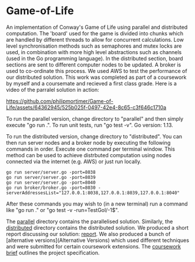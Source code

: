 ﻿# Game-of-Life
 An implementation of Conway's Game of Life using parallel and distributed computation. The 'board' used for the game is divided into chunks which are handled by different threads to allow for concurrent calculations. Low level synchronisation methods such as semaphores and mutex locks are used, in combination with more high level abstractions such as channels (used in the Go programming language). In the distributed section, board sections are sent to different computer nodes to be updated. A broker is used to co-ordinate this process. We used AWS to test the performance of our distributed solution. This work was completed as part of a coursework by myself and a coursemate and recieved a first class grade.
Here is a video of the parralel solution in action:

https://github.com/philipmortimer/Game-of-Life/assets/64362945/525b025f-0497-42e4-8c65-c3f646c1710a

To run the parallel version, change directory to "parallel" and then simply execute "go run .". To run unit tests, run "go test -v". Go version: 1.13.

To run the distributed version, change directory to "distributed". You can then run server nodes and a broker node by executing the following commands in order. Execute one command per terminal window. This method can be used to achieve distrbuted computation using nodes connected via the internet (e.g. AWS) or just run locally.
~~~~~~~~~~~~~~~~~~~~~~~~~~~~~~~~~~~~~~~~~~~~~~~~~~~
go run server/server.go -port=8038
go run server/server.go -port=8039
go run server/server.go -port=8040
go run broker/broker.go -port=8030 -serverAddressesList="127.0.0.1:8038,127.0.0.1:8039,127.0.0.1:8040"
~~~~~~~~~~~~~~~~~~~~~~~~~~~~~~~~~~~~~~~~~~~~~~~~~~~
After these commands you may wish to (in a new terminal) run a command like "go run ." or "go test -v -run=TestGol/-1$".

The [parallel](parallel) directory contains the parallelised solution. Similarly, the [distributed](distributed) directory contains the distributed solution. We produced a short report discussing our solution: [report](report.pdf). We also produced a bunch of [alternative versions](Alternative Versions) which used different techniques and were submitted for certain coursework extensions. The [coursework brief](coursework-brief/README.md) outlines the project specification.

 



